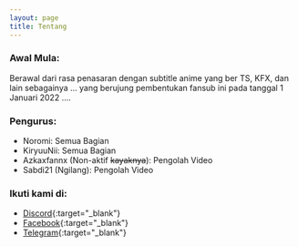 ```yaml
---
layout: page
title: Tentang
---
```


### Awal Mula:

Berawal dari rasa penasaran dengan subtitle anime yang ber TS, KFX, dan lain sebagainya ... yang berujung pembentukan fansub ini pada tanggal 1 Januari 2022 ....

### Pengurus:

- Noromi: Semua Bagian<br>
- KiryuuNii: Semua Bagian<br>
- Azkaxfannx (Non-aktif ~~kayaknya~~): Pengolah Video<br>
- Sabdi21 (Ngilang): Pengolah Video<br>

### Ikuti kami di:

- [Discord](https://discord.gg/8QeuePwYgV){:target="_blank"}
- [Facebook](https://fb.me/a1fansub){:target="_blank"}
- [Telegram](https://a1fansub.t.me){:target="_blank"}
